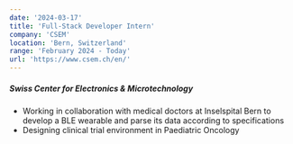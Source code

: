 ```yaml
---
date: '2024-03-17'
title: 'Full-Stack Developer Intern'
company: 'CSEM'
location: 'Bern, Switzerland'
range: 'February 2024 - Today'
url: 'https://www.csem.ch/en/'
---
```


##### Swiss Center for Electronics \& Microtechnology

- Working in collaboration with medical doctors at Inselspital Bern to develop a BLE wearable and parse its data according to specifications
- Designing clinical trial environment in Paediatric Oncology
